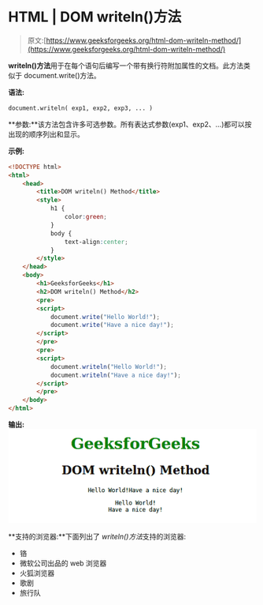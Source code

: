 # HTML | DOM writeln()方法

> 原文:[https://www.geeksforgeeks.org/html-dom-writeln-method/](https://www.geeksforgeeks.org/html-dom-writeln-method/)

**writeln()方法**用于在每个语句后编写一个带有换行符附加属性的文档。此方法类似于 document.write()方法。

**语法:**

```html
document.writeln( exp1, exp2, exp3, ... )
```

**参数:**该方法包含许多可选参数。所有表达式参数(exp1、exp2、…)都可以按出现的顺序列出和显示。

**示例:**

```html
<!DOCTYPE html>
<html>
    <head>
        <title>DOM writeln() Method</title>
        <style>
            h1 {
                color:green;
            }
            body {
                text-align:center;
            }
        </style>
    </head>
    <body>
        <h1>GeeksforGeeks</h1>
        <h2>DOM writeln() Method</h2>
        <pre>
        <script>
            document.write("Hello World!");
            document.write("Have a nice day!");
        </script>
        </pre>
        <pre>
        <script>
            document.writeln("Hello World!");
            document.writeln("Have a nice day!");
        </script>
        </pre>
    </body>
</html>
```

**输出:**
![](img/acb38993b9a7c2fda8078694c6beea82.png)

**支持的浏览器:**下面列出了 *writeln()方法*支持的浏览器:

*   铬
*   微软公司出品的 web 浏览器
*   火狐浏览器
*   歌剧
*   旅行队